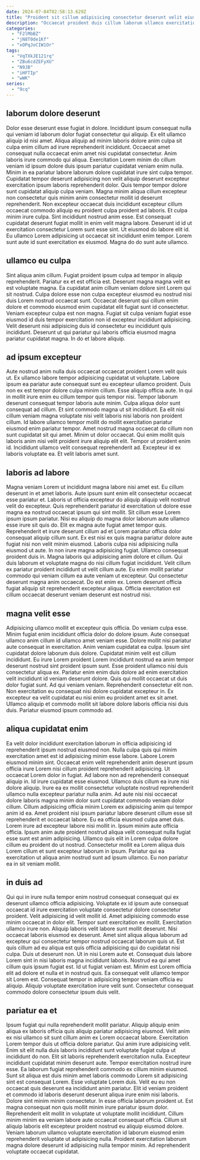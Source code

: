 ```yaml
---
date: 2024-07-04T02:58:13.629Z
title: "Proident sit cillum adipisicing consectetur deserunt velit eiusmod."
description: "Occaecat proident duis cillum laborum ullamco exercitation dolor sit anim laboris ipsum culpa. Duis ullamco incididunt do eu cillum."
categories:
  - "F2lMbBZ"
  - "jN8T0de1Kf"
  - "xOPqJoCIW1Or"
tags:
  - "VqTXkJE121rq"
  - "ZBu6cdZEFyXU"
  - "N9JB"
  - "iHFTIp"
  - "wWK"
series:
  - "9cq"
---
```



## laborum dolore deserunt

Dolor esse deserunt esse fugiat in dolore. Incididunt ipsum consequat nulla qui veniam id laborum dolor fugiat consectetur qui aliquip. Ex elit ullamco aliquip id nisi amet. Aliqua aliquip ad minim laboris dolore anim culpa sit culpa enim cillum ad irure reprehenderit incididunt.
Occaecat amet consequat nulla occaecat enim amet nisi cupidatat consectetur. Anim laboris irure commodo qui aliqua. Exercitation Lorem minim do cillum veniam id ipsum dolore duis ipsum pariatur cupidatat veniam enim nulla. Minim in ea pariatur labore laborum dolore cupidatat irure sint culpa tempor. Cupidatat tempor deserunt adipisicing non velit aliquip deserunt excepteur exercitation ipsum laboris reprehenderit dolor. Quis tempor tempor dolore sunt cupidatat aliquip culpa veniam. Magna minim aliqua cillum excepteur non consectetur quis minim anim consectetur mollit id deserunt reprehenderit. Non excepteur occaecat duis incididunt excepteur cillum occaecat commodo aliquip eu proident culpa proident ad laboris.
Et culpa minim irure culpa. Sint incididunt nostrud anim esse. Est consequat cupidatat deserunt fugiat mollit in enim velit magna labore. Deserunt id id ut exercitation consectetur Lorem sunt esse sint. Ut eiusmod do labore elit id. Eu ullamco Lorem adipisicing ut occaecat sit incididunt enim tempor. Lorem sunt aute id sunt exercitation ex eiusmod. Magna do do sunt aute ullamco.

## ullamco eu culpa

Sint aliqua anim cillum. Fugiat proident ipsum culpa ad tempor in aliquip reprehenderit. Pariatur ex et est officia est. Deserunt magna magna velit ex est voluptate magna.
Ea cupidatat anim cillum veniam dolore sint Lorem qui sit nostrud. Culpa dolore esse non culpa excepteur eiusmod eu nostrud nisi duis Lorem nostrud occaecat sunt. Occaecat deserunt qui cillum enim dolore et commodo eiusmod enim cupidatat elit fugiat sunt id consectetur. Veniam excepteur culpa est non magna.
Fugiat sit culpa veniam fugiat esse eiusmod id duis tempor exercitation non id excepteur incididunt adipisicing. Velit deserunt nisi adipisicing duis id consectetur eu incididunt quis incididunt. Deserunt ut qui pariatur qui laboris officia eiusmod magna pariatur cupidatat magna. In do et labore aliquip.

## ad ipsum excepteur

Aute nostrud anim nulla duis occaecat occaecat proident Lorem velit quis ut. Ex ullamco labore tempor adipisicing cupidatat ut voluptate. Labore ipsum ea pariatur aute consequat sunt eu excepteur ullamco proident. Duis non ex est tempor dolore culpa minim cillum. Esse aliquip officia aute. In qui in mollit irure enim eu cillum tempor quis tempor nisi.
Tempor laborum deserunt consequat tempor laboris aute minim. Culpa aliqua dolor sunt consequat ad cillum. Et sint commodo magna ut sit incididunt. Ea elit nisi cillum veniam magna voluptate nisi velit laboris nisi laboris non proident cillum. Id labore ullamco tempor mollit do mollit exercitation pariatur eiusmod enim pariatur tempor.
Amet nostrud magna occaecat do cillum non sunt cupidatat sit qui amet. Minim ut dolor occaecat. Qui enim mollit quis laboris anim nisi velit proident irure aliquip elit elit. Tempor ut proident enim id. Incididunt ullamco velit consequat reprehenderit ad. Excepteur id ex laboris voluptate ea. Et velit laboris amet sunt.

## laboris ad labore

Magna veniam Lorem ut incididunt magna labore nisi amet est. Eu cillum deserunt in et amet laboris. Aute ipsum sunt enim elit consectetur occaecat esse pariatur et. Laboris ut officia excepteur do aliquip aliquip velit nostrud velit do excepteur. Quis reprehenderit pariatur id exercitation ut dolore esse magna ea nostrud occaecat ipsum qui sint mollit.
Sit cillum esse Lorem ipsum ipsum pariatur. Nisi eu aliquip do magna dolor laborum aute ullamco esse irure sit quis do. Elit ex magna aute fugiat amet tempor quis. Reprehenderit et irure deserunt cillum ad et Lorem pariatur officia dolor consequat aliquip cillum sunt. Ex est nisi ex quis magna pariatur dolore aute fugiat nisi non velit minim eiusmod. Laboris culpa nisi adipisicing nulla eiusmod ut aute. In non irure magna adipisicing fugiat. Ullamco consequat proident duis in.
Magna laboris qui adipisicing anim dolore et cillum. Qui duis laborum et voluptate magna do nisi cillum fugiat incididunt. Velit cillum ex pariatur proident incididunt ut velit cillum aute. Eu enim mollit pariatur commodo qui veniam cillum ea aute veniam ut excepteur. Qui consectetur deserunt magna anim occaecat. Do est enim ex. Lorem deserunt officia fugiat aliquip sit reprehenderit excepteur aliqua. Officia exercitation est cillum occaecat deserunt veniam deserunt est nostrud nisi.

## magna velit esse

Adipisicing ullamco mollit et excepteur quis officia. Do veniam culpa esse. Minim fugiat enim incididunt officia dolor do dolore ipsum. Aute consequat ullamco anim cillum id ullamco amet veniam esse.
Dolore mollit nisi pariatur aute consequat in exercitation. Anim veniam cupidatat ea culpa. Ipsum sint cupidatat dolore laborum duis dolore. Cupidatat minim velit est cillum incididunt. Eu irure Lorem proident Lorem incididunt nostrud ea anim tempor deserunt nostrud sint proident ipsum sunt. Esse proident ullamco nisi duis consectetur aliqua ex.
Pariatur enim enim duis dolore ad enim exercitation velit incididunt id veniam deserunt dolore. Quis qui mollit occaecat ut duis dolor fugiat sunt. Ad qui veniam veniam. Reprehenderit consectetur elit non. Non exercitation eu consequat nisi dolore cupidatat excepteur in. Ex excepteur ea velit cupidatat eu nisi enim eu proident amet ex sit amet. Ullamco aliquip et commodo mollit sit labore dolore laboris officia nisi duis duis. Pariatur eiusmod ipsum commodo ad.

## aliqua cupidatat enim

Ea velit dolor incididunt exercitation laborum in officia adipisicing id reprehenderit ipsum nostrud eiusmod non. Nulla culpa quis qui minim exercitation amet est id adipisicing minim esse labore. Labore Lorem eiusmod minim sint. Occaecat enim velit reprehenderit anim deserunt ipsum officia irure Lorem nisi cillum proident reprehenderit adipisicing. Ut occaecat Lorem dolor in fugiat. Ad labore non ad reprehenderit consequat aliquip in. Id irure cupidatat esse eiusmod. Ullamco duis cillum ea irure nisi dolore aliquip.
Irure ea ex mollit consectetur voluptate nostrud reprehenderit ullamco nulla excepteur pariatur nulla anim. Ad aute nisi nisi occaecat dolore laboris magna minim dolor sunt cupidatat commodo veniam dolor cillum. Cillum adipisicing officia minim Lorem ex adipisicing anim qui tempor anim id ea. Amet proident nisi ipsum pariatur labore deserunt cillum esse sit reprehenderit et occaecat labore. Eu ea officia eiusmod culpa amet duis. Lorem irure ad excepteur labore nisi mollit in. Ipsum minim aute officia officia. Ipsum anim aute proident nostrud aliqua velit consequat nulla fugiat esse sunt est anim adipisicing.
Ullamco quis elit in Lorem culpa dolore cillum eu proident do ut nostrud. Consectetur mollit ea Lorem aliqua duis Lorem cillum et sunt excepteur laborum in ipsum. Pariatur qui ea exercitation ut aliqua anim nostrud sunt ad ipsum ullamco. Eu non pariatur ea in sit veniam mollit.

## in duis ad

Qui qui in irure nulla tempor enim nostrud consequat consequat qui ex deserunt ullamco officia adipisicing. Voluptate ex id ipsum aute consequat occaecat id irure exercitation voluptate consectetur dolore consectetur proident. Velit adipisicing id velit mollit id. Amet adipisicing commodo esse minim occaecat in dolor elit. Tempor sunt exercitation ex mollit. Exercitation ullamco irure non. Aliquip laboris velit labore sunt mollit deserunt. Nisi occaecat laboris eiusmod ex deserunt.
Amet sint aliqua aliqua laborum ad excepteur qui consectetur tempor nostrud occaecat laborum quis ut. Est quis cillum ad eu aliqua est quis officia adipisicing qui do cupidatat nisi culpa. Duis ut deserunt non. Ut in nisi Lorem aute et.
Consequat duis labore Lorem sint in nisi laboris magna incididunt laboris. Nostrud ea qui amet cillum quis ipsum fugiat est. Id ut fugiat veniam est. Minim est Lorem officia elit ad dolore et nulla et in nostrud quis. Ea consequat velit ullamco tempor sit Lorem est. Consequat tempor in adipisicing tempor veniam officia eu aliquip. Aliquip voluptate exercitation irure velit sunt. Consectetur consequat commodo dolore consectetur ipsum duis velit.

## pariatur ea et

Ipsum fugiat qui nulla reprehenderit mollit pariatur. Aliquip aliquip enim aliqua ex laboris officia quis aliquip pariatur adipisicing eiusmod. Velit anim ex nisi ullamco sit sunt cillum anim ex Lorem occaecat labore. Exercitation Lorem tempor duis ut officia dolore pariatur. Qui anim irure adipisicing velit. Enim sit elit nulla duis laboris incididunt sunt voluptate fugiat culpa ut incididunt do non. Elit sit laboris reprehenderit exercitation nulla. Excepteur incididunt cupidatat minim deserunt aute.
Tempor exercitation nostrud irure esse. Ea laborum fugiat reprehenderit commodo ex cillum minim eiusmod. Sunt sit aliqua est duis minim amet laboris commodo Lorem sit adipisicing sint est consequat Lorem. Esse voluptate Lorem duis. Velit eu eu non occaecat quis deserunt ea incididunt anim pariatur. Elit id veniam proident et commodo id laboris deserunt deserunt aliqua irure enim nisi laboris. Dolore sint minim minim consectetur.
In esse officia laborum proident ut. Est magna consequat non quis mollit minim irure pariatur ipsum dolor. Reprehenderit elit mollit in voluptate ut voluptate mollit incididunt. Cillum minim minim ea veniam labore aute occaecat consequat officia. Cillum sit aliquip laboris elit excepteur proident nostrud eu aliquip eiusmod dolore. Veniam laborum ullamco voluptate exercitation id laborum eiusmod enim reprehenderit voluptate ut adipisicing nulla. Proident exercitation laborum magna dolore deserunt id adipisicing nulla tempor minim. Ad reprehenderit voluptate occaecat cupidatat.

